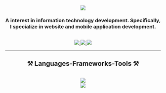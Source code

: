 <h1 align="center">
    <img src="https://readme-typing-svg.herokuapp.com/?font=Righteous&size=35&center=true&vCenter=true&width=500&height=70&duration=7000&lines=Hi+Friend+👋;+I'm+Kholis;" />
</h1>

<h3 align="center">A interest in information technology development. Specifically, I specialize in website and mobile application development. </h3>

<br/>

<div align="center">
 
 
 </div>
 
<div align="center"> 
  <a href="mailto:nurkholiswakhid@gmail.com">
    <img src="https://img.shields.io/badge/Gmail-333333?style=for-the-badge&logo=gmail&logoColor=red" />
  </a>
  <a href="https://www.linkedin.com/in/nurkholiswakhid" target="_blank">
    <img src="https://img.shields.io/badge/LinkedIn-0077B5?style=for-the-badge&logo=linkedin&logoColor=white" target="_blank" />
  </a>
  <a href="https://www.instagram.com/kholis.wakhid/" target="_blank">
     <img src="https://img.shields.io/badge/Instagram-E4405F?style=for-the-badge&logo=instagram&logoColor=white" /> <!-- sqlite, safari, google-chrome are other good icon options -->
  </a>
</div>

 <hr/>
 
<h2 align="center">⚒️ Languages-Frameworks-Tools ⚒️</h2>
<br/>
<div align="center">
    <img src="https://skillicons.dev/icons?i=bootstrap,php,js,vue,figma,next" /><br>
    <img src="https://skillicons.dev/icons?i=laravel,kotlin,firebase,dart,mysql,flutter" /><br>
</div>




